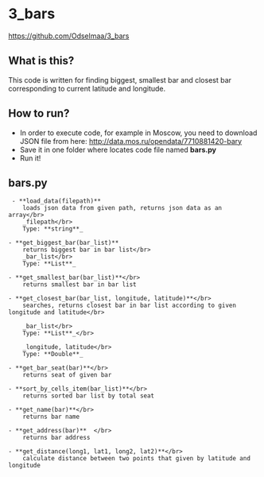 # 3_bars
https://github.com/Odselmaa/3_bars
## What is this?
This code is written for finding biggest, smallest bar
and closest bar corresponding to current latitude and longitude.

## How to run?
- In order to execute code, for example in Moscow, you need to download JSON file from here:
http://data.mos.ru/opendata/7710881420-bary
- Save it in one folder where locates code file named **bars.py**
- Run it!

## bars.py
```
 - **load_data(filepath)**
    loads json data from given path, returns json data as an array</br>
    _filepath</br>
    Type: **string**_

- **get_biggest_bar(bar_list)**
    returns biggest bar in bar list</br>
    _bar_list</br>
    Type: **List**_
    
- **get_smallest_bar(bar_list)**</br>
    returns smallest bar in bar list
    
- **get_closest_bar(bar_list, longitude, latitude)**</br>
    searches, returns closest bar in bar list according to given longitude and latitude</br>
    
    _bar_list</br>
    Type: **List**_</br>
    
    _longitude, latitude</br>
    Type: **Double**_
    
- **get_bar_seat(bar)**</br>
    returns seat of given bar

- **sort_by_cells_item(bar_list)**</br>
    returns sorted bar list by total seat

- **get_name(bar)**</br>
    returns bar name

- **get_address(bar)**  </br>
    returns bar address

- **get_distance(long1, lat1, long2, lat2)**</br>
    calculate distance between two points that given by latitude and longitude
```
